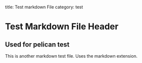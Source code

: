 title: Test markdown File
category: test

Test Markdown File Header
=========================

Used for pelican test
---------------------

This is another markdown test file.  Uses the markdown extension.
